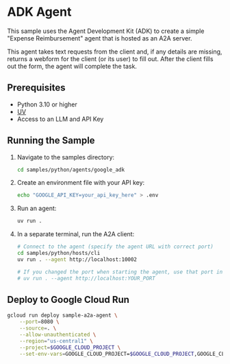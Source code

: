 # ADK Agent

This sample uses the Agent Development Kit (ADK) to create a simple "Expense Reimbursement" agent that is hosted as an A2A server.

This agent takes text requests from the client and, if any details are missing, returns a webform for the client (or its user) to fill out. After the client fills out the form, the agent will complete the task.

## Prerequisites

- Python 3.10 or higher
- [UV](https://docs.astral.sh/uv/)
- Access to an LLM and API Key

## Running the Sample

1. Navigate to the samples directory:

    ```bash
    cd samples/python/agents/google_adk
    ```

2. Create an environment file with your API key:

   ```bash
   echo "GOOGLE_API_KEY=your_api_key_here" > .env
   ```

3. Run an agent:

    ```bash
    uv run .
    ```

4. In a separate terminal, run the A2A client:

    ```sh
    # Connect to the agent (specify the agent URL with correct port)
    cd samples/python/hosts/cli
    uv run . --agent http://localhost:10002

    # If you changed the port when starting the agent, use that port instead
    # uv run . --agent http://localhost:YOUR_PORT
    ```

## Deploy to Google Cloud Run

```sh
gcloud run deploy sample-a2a-agent \
    --port=8080 \
    --source=. \
    --allow-unauthenticated \
    --region="us-central1" \
    --project=$GOOGLE_CLOUD_PROJECT \
    --set-env-vars=GOOGLE_CLOUD_PROJECT=$GOOGLE_CLOUD_PROJECT,GOOGLE_CLOUD_REGION=$GOOGLE_CLOUD_REGION,GOOGLE_GENAI_USE_VERTEXAI=true
```
